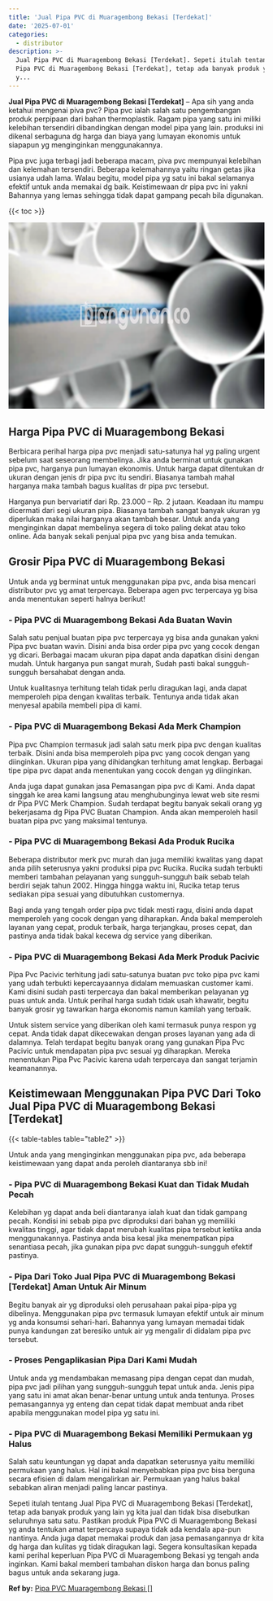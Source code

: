 ```yaml
---
title: 'Jual Pipa PVC di Muaragembong Bekasi [Terdekat]'
date: '2025-07-01'
categories:
  - distributor
description: >-
  Jual Pipa PVC di Muaragembong Bekasi [Terdekat]. Sepeti itulah tentang Jual
  Pipa PVC di Muaragembong Bekasi [Terdekat], tetap ada banyak produk yang lain
  y...
---
```


**Jual Pipa PVC di Muaragembong Bekasi \[Terdekat\]** – Apa sih yang anda ketahui mengenai piva pvc? Pipa pvc ialah salah satu pengembangan produk perpipaan dari bahan thermoplastik. Ragam pipa yang satu ini miliki kelebihan tersendiri dibandingkan dengan model pipa yang lain. produksi ini dikenal serbaguna dg harga dan biaya yang lumayan ekonomis untuk siapapun yg menginginkan menggunakannya.

Pipa pvc juga terbagi jadi beberapa macam, piva pvc mempunyai kelebihan dan kelemahan tersendiri. Beberapa kelemahannya yaitu ringan getas jika usianya udah lama. Walau begitu, model pipa yg satu ini bakal selamanya efektif untuk anda memakai dg baik. Keistimewaan dr pipa pvc ini yakni Bahannya yang lemas sehingga tidak dapat gampang pecah bila digunakan.

{{< toc >}}

![Jual Pipa PVC di Muaragembong Bekasi [Terdekat]](/images/jaul-pipa-pvc-30.png)

## Harga Pipa PVC di Muaragembong Bekasi

Berbicara perihal harga pipa pvc menjadi satu-satunya hal yg paling urgent sebelum saat seseorang membelinya. Jika anda berminat untuk gunakan pipa pvc, harganya pun lumayan ekonomis. Untuk harga dapat ditentukan dr ukuran dengan jenis dr pipa pvc itu sendiri. Biasanya tambah mahal harganya maka tambah bagus kualitas dr pipa pvc tersebut.

Harganya pun bervariatif dari Rp. 23.000 – Rp. 2 jutaan. Keadaan itu mampu dicermati dari segi ukuran pipa. Biasanya tambah sangat banyak ukuran yg diperlukan maka nilai harganya akan tambah besar. Untuk anda yang menginginkan dapat membelinya segera di toko paling dekat atau toko online. Ada banyak sekali penjual pipa pvc yang bisa anda temukan.

## Grosir Pipa PVC di Muaragembong Bekasi

Untuk anda yg berminat untuk menggunakan pipa pvc, anda bisa mencari distributor pvc yg amat terpercaya. Beberapa agen pvc terpercaya yg bisa anda menentukan seperti halnya berikut!

### \- Pipa PVC di Muaragembong Bekasi Ada Buatan Wavin

Salah satu penjual buatan pipa pvc terpercaya yg bisa anda gunakan yakni Pipa pvc buatan wavin. Disini anda bisa order pipa pvc yang cocok dengan yg dicari. Berbagai macam ukuran pipa dapat anda dapatkan disini dengan mudah. Untuk harganya pun sangat murah, Sudah pasti bakal sungguh-sungguh bersahabat dengan anda.

Untuk kualitasnya terhitung telah tidak perlu diragukan lagi, anda dapat memperoleh pipa dengan kwalitas terbaik. Tentunya anda tidak akan menyesal apabila membeli pipa di kami.

### \- Pipa PVC di Muaragembong Bekasi Ada Merk Champion

Pipa pvc Champion termasuk jadi salah satu merk pipa pvc dengan kualitas terbaik. Disini anda bisa memperoleh pipa pvc yang cocok dengan yang diinginkan. Ukuran pipa yang dihidangkan terhitung amat lengkap. Berbagai tipe pipa pvc dapat anda menentukan yang cocok dengan yg diinginkan.

Anda juga dapat gunakan jasa Pemasangan pipa pvc di Kami. Anda dapat singgah ke area kami langsung atau menghubunginya lewat web site resmi dr Pipa PVC Merk Champion. Sudah terdapat begitu banyak sekali orang yg bekerjasama dg Pipa PVC Buatan Champion. Anda akan memperoleh hasil buatan pipa pvc yang maksimal tentunya.

### \- Pipa PVC di Muaragembong Bekasi Ada Produk Rucika

Beberapa distributor merk pvc murah dan juga memiliki kwalitas yang dapat anda pilih seterusnya yakni produksi pipa pvc Rucika. Rucika sudah terbukti memberi tambahan pelayanan yang sungguh-sungguh baik sebab telah berdiri sejak tahun 2002. Hingga hingga waktu ini, Rucika tetap terus sediakan pipa sesuai yang dibutuhkan customernya.

Bagi anda yang tengah order pipa pvc tidak mesti ragu, disini anda dapat memperoleh yang cocok dengan yang diharapkan. Anda bakal memperoleh layanan yang cepat, produk terbaik, harga terjangkau, proses cepat, dan pastinya anda tidak bakal kecewa dg service yang diberikan.

### \- Pipa PVC di Muaragembong Bekasi Ada Merk Produk Pacivic

Pipa Pvc Pacivic terhitung jadi satu-satunya buatan pvc toko pipa pvc kami yang udah terbukti kepercayaannya didalam memuaskan customer kami. Kami disini sudah pasti terpercaya dan bakal memberikan pelayanan yg puas untuk anda. Untuk perihal harga sudah tidak usah khawatir, begitu banyak grosir yg tawarkan harga ekonomis namun kamilah yang terbaik.

Untuk sistem service yang diberikan oleh kami termasuk punya respon yg cepat. Anda tidak dapat dikecewakan dengan proses layanan yang ada di dalamnya. Telah terdapat begitu banyak orang yang gunakan Pipa Pvc Pacivic untuk mendapatan pipa pvc sesuai yg diharapkan. Mereka menentukan Pipa Pvc Pacivic karena udah terpercaya dan sangat terjamin keamanannya.

## Keistimewaan Menggunakan Pipa PVC Dari Toko Jual Pipa PVC di Muaragembong Bekasi \[Terdekat\]

{{< table-tables table="table2" >}}

Untuk anda yang menginginkan menggunakan pipa pvc, ada beberapa keistimewaan yang dapat anda peroleh diantaranya sbb ini!

### \- Pipa PVC di Muaragembong Bekasi Kuat dan Tidak Mudah Pecah

Kelebihan yg dapat anda beli diantaranya ialah kuat dan tidak gampang pecah. Kondisi ini sebab pipa pvc diproduksi dari bahan yg memiliki kwalitas tinggi, agar tidak dapat merubah kualitas pipa tersebut ketika anda menggunakannya. Pastinya anda bisa kesal jika menempatkan pipa senantiasa pecah, jika gunakan pipa pvc dapat sungguh-sungguh efektif pastinya.

### \- Pipa Dari Toko Jual Pipa PVC di Muaragembong Bekasi \[Terdekat\] Aman Untuk Air Minum

Begitu banyak air yg diproduksi oleh perusahaan pakai pipa-pipa yg dibelinya. Menggunakan pipa pvc termasuk lumayan efektif untuk air minum yg anda konsumsi sehari-hari. Bahannya yang lumayan memadai tidak punya kandungan zat beresiko untuk air yg mengalir di didalam pipa pvc tersebut.

### \- Proses Pengaplikasian Pipa Dari Kami Mudah

Untuk anda yg mendambakan memasang pipa dengan cepat dan mudah, pipa pvc jadi pilihan yang sungguh-sungguh tepat untuk anda. Jenis pipa yang satu ini amat akan benar-benar untung untuk anda tentunya. Proses pemasangannya yg enteng dan cepat tidak dapat membuat anda ribet apabila menggunakan model pipa yg satu ini.

### \- Pipa PVC di Muaragembong Bekasi Memiliki Permukaan yg Halus

Salah satu keuntungan yg dapat anda dapatkan seterusnya yaitu memiliki permukaan yang halus. Hal ini bakal menyebabkan pipa pvc bisa berguna secara efisien di dalam mengalirkan air. Permukaan yang halus bakal sebabkan aliran menjadi paling lancar pastinya.

Sepeti itulah tentang Jual Pipa PVC di Muaragembong Bekasi \[Terdekat\], tetap ada banyak produk yang lain yg kita jual dan tidak bisa disebutkan seluruhnya satu satu. Pastikan produk Pipa PVC di Muaragembong Bekasi yg anda tentukan amat terpercaya supaya tidak ada kendala apa-pun nantinya. Anda juga dapat memakai produk dan jasa pemasangannya dr kita dg harga dan kulitas yg tidak diragukan lagi. Segera konsultasikan kepada kami perihal keperluan Pipa PVC di Muaragembong Bekasi yg tengah anda inginkan. Kami bakal memberi tambahan diskon harga dan bonus paling bagus untuk anda sekarang juga.

**Ref by:** [Pipa PVC Muaragembong Bekasi []](https://id.wikipedia.org/wiki/Pipa)
